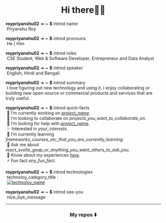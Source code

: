 <h1 align="center">Hi there👋🏻</h1>

**roypriyanshu02** ➜ **~** **$** introd name \
&nbsp;Priyanshu Roy

**roypriyanshu02** ➜ **~** **$** introd pronouns \
&nbsp;He | Him

**roypriyanshu02** ➜ **~** **$** introd roles \
&nbsp;CSE Student, Web & Software Developer, Entrepreneur and Data Analyst

**roypriyanshu02** ➜ **~** **$** introd speaker \
&nbsp;English, Hindi and Bengali

**roypriyanshu02** ➜ **~** **$** introd summary \
&nbsp;I love figuring out new technology and using it. I enjoy collaborating or building new open-source or commercial products and services that are truly useful.

**roypriyanshu02** ➜ **~** **$** introd quick-facts \
&nbsp;🔭 I’m currently working on *[project_name](#project_link)*. \
&nbsp;👯 I’m looking to collaborate on *projects_you_want_to_collaborate_on*. \
&nbsp;🤝 I’m looking for help with *[project_name](#project_link)*. \
&nbsp;✨ Interested in *your_interests*. \
&nbsp;🌱 I’m currently learning *frameworks_courses_etc_that_you_are_currently_learning*. \
&nbsp;💬 Ask me about *react_svelte_gsap_or_anything_you_want_others_to_ask_you*. \
&nbsp;📄 Know about my experiences *[here](#your_resume_link)*. \
&nbsp;⚡ Fun fact *any_fun_fact*.

**roypriyanshu02** ➜ **~** **$** introd technologies \
&nbsp;technoloy_category_title : \
&nbsp;[![technoloy_name](https://shields.io/badge/---?logo=technoloy_name&style=social&logoColor=technoloy_brand_color_in_hex_code "technoloy_name")](#)

**roypriyanshu02** ➜ **~** **$** introd see-you \
&nbsp;nice_bye_message

---

<!-- Add github addons and plugin here -->

<h3 align="center">My repos ⬇️</h3>

<!-- Here is a curated list of some awesome GitHub Profile READMEs, addons and tutorials : https://github.com/abhisheknaiidu/awesome-github-profile-readme -->